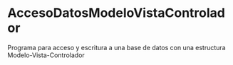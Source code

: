 # AccesoDatosModeloVistaControlador
Programa para acceso y escritura a una base de datos con una estructura Modelo-Vista-Controlador
